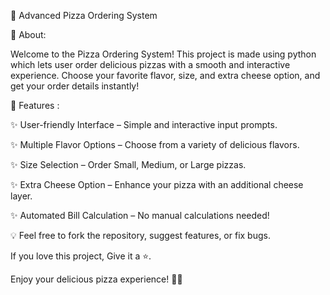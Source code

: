 🍕 Advanced Pizza Ordering System

🚀 About:

Welcome to the Pizza Ordering System! This project is made using python which lets user order delicious pizzas with a smooth and interactive experience. Choose your favorite flavor, size, and extra cheese option, and get your order details instantly!

🌟 Features :

✨ User-friendly Interface – Simple and interactive input prompts.

✨ Multiple Flavor Options – Choose from a variety of delicious flavors.

✨ Size Selection – Order Small, Medium, or Large pizzas.

✨ Extra Cheese Option – Enhance your pizza with an additional cheese layer.

✨ Automated Bill Calculation – No manual calculations needed!

💡 Feel free to fork the repository, suggest features, or fix bugs.

If you love this project, Give it a ⭐.

Enjoy your delicious pizza experience! 🍕🔥
